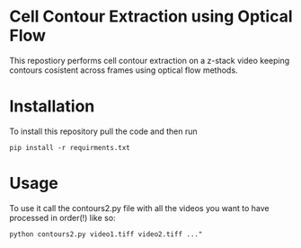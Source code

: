 # Cell Contour Extraction using Optical Flow

This repostiory performs cell contour extraction on a z-stack video keeping contours cosistent across frames using optical flow methods.

# Installation

To install this repository pull the code and then run

```{bash}
pip install -r requirments.txt
```

# Usage 

To use it call the contours2.py file with all the videos you want to have processed in order(!) like so:

```{bash}
python contours2.py video1.tiff video2.tiff ..."
```

